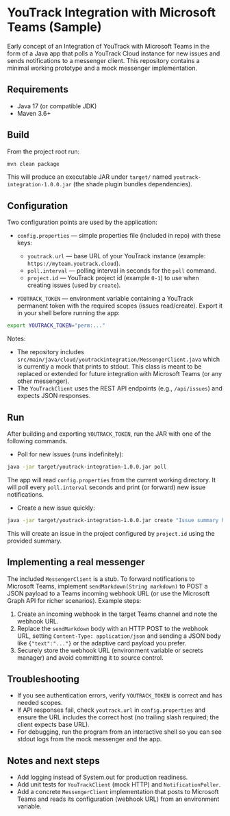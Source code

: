 # YouTrack Integration with Microsoft Teams (Sample)

Early concept of an Integration of YouTrack with Microsoft Teams in the form of a Java app that polls a YouTrack Cloud instance for new issues and sends notifications to a messenger client. This repository contains a minimal working prototype and a mock messenger implementation.

## Requirements

- Java 17 (or compatible JDK)
- Maven 3.6+

## Build

From the project root run:

```bash
mvn clean package
```

This will produce an executable JAR under `target/` named `youtrack-integration-1.0.0.jar` (the shade plugin bundles dependencies).

## Configuration

Two configuration points are used by the application:

- `config.properties` — simple properties file (included in repo) with these keys:
  - `youtrack.url` — base URL of your YouTrack instance (example: `https://myteam.youtrack.cloud`).
  - `poll.interval` — polling interval in seconds for the `poll` command.
  - `project.id` — YouTrack project id (example `0-1`) to use when creating issues (used by `create`).

- `YOUTRACK_TOKEN` — environment variable containing a YouTrack permanent token with the required scopes (issues read/create). Export it in your shell before running the app:

```bash
export YOUTRACK_TOKEN="perm:..."
```

Notes:

- The repository includes `src/main/java/cloud/youtrackintegration/MessengerClient.java` which is currently a mock that prints to stdout. This class is meant to be replaced or extended for future integration with Microsoft Teams (or any other messenger).
- The `YouTrackClient` uses the REST API endpoints (e.g., `/api/issues`) and expects JSON responses.

## Run

After building and exporting `YOUTRACK_TOKEN`, run the JAR with one of the following commands.

- Poll for new issues (runs indefinitely):

```bash
java -jar target/youtrack-integration-1.0.0.jar poll
```

The app will read `config.properties` from the current working directory. It will poll every `poll.interval` seconds and print (or forward) new issue notifications.

- Create a new issue quickly:

```bash
java -jar target/youtrack-integration-1.0.0.jar create "Issue summary here"
```

This will create an issue in the project configured by `project.id` using the provided summary.

## Implementing a real messenger

The included `MessengerClient` is a stub. To forward notifications to Microsoft Teams, implement `sendMarkdown(String markdown)` to POST a JSON payload to a Teams incoming webhook URL (or use the Microsoft Graph API for richer scenarios). Example steps:

1. Create an incoming webhook in the target Teams channel and note the webhook URL.
2. Replace the `sendMarkdown` body with an HTTP POST to the webhook URL, setting `Content-Type: application/json` and sending a JSON body like `{"text":"..."}` or the adaptive card payload you prefer.
3. Securely store the webhook URL (environment variable or secrets manager) and avoid committing it to source control.

## Troubleshooting

- If you see authentication errors, verify `YOUTRACK_TOKEN` is correct and has needed scopes.
- If API responses fail, check `youtrack.url` in `config.properties` and ensure the URL includes the correct host (no trailing slash required; the client expects base URL).
- For debugging, run the program from an interactive shell so you can see stdout logs from the mock messenger and the app.

## Notes and next steps

- Add logging instead of System.out for production readiness.
- Add unit tests for `YouTrackClient` (mock HTTP) and `NotificationPoller`.
- Add a concrete `MessengerClient` implementation that posts to Microsoft Teams and reads its configuration (webhook URL) from an environment variable.


